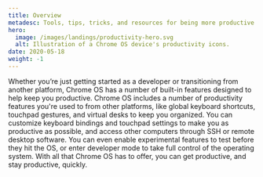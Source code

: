 ```yaml
---
title: Overview
metadesc: Tools, tips, tricks, and resources for being more productive while developing on Chrome OS.
hero:
  image: /images/landings/productivity-hero.svg
  alt: Illustration of a Chrome OS device's productivity icons.
date: 2020-05-18
weight: -1
---
```


Whether you’re just getting started as a developer or transitioning from another platform, Chrome OS has a number of built-in features designed to help keep you productive. Chrome OS includes a number of productivity features you're used to from other platforms, like global keyboard shortcuts, touchpad gestures, and virtual desks to keep you organized. You can customize keyboard bindings and touchpad settings to make you as productive as possible, and access other computers through SSH or remote desktop software. You can even enable experimental features to test before they hit the OS, or enter developer mode to take full control of the operating system. With all that Chrome OS has to offer, you can get productive, and stay productive, quickly.
